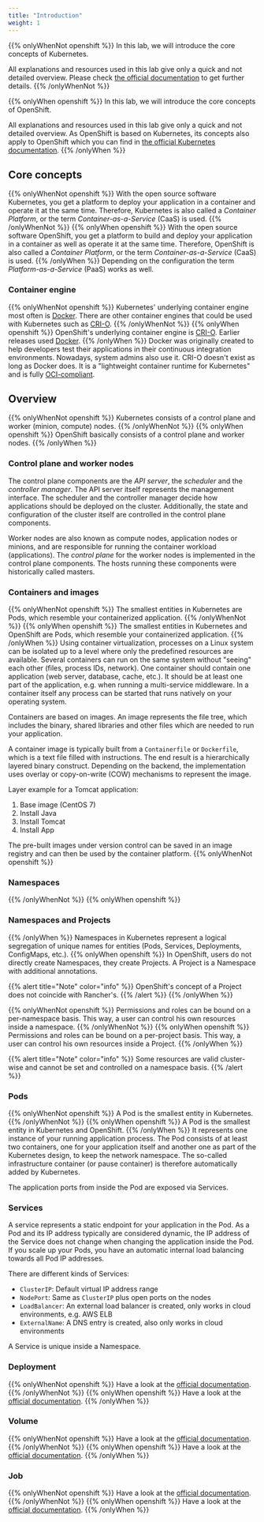 ```yaml
---
title: "Introduction"
weight: 1
---
```


{{% onlyWhenNot openshift %}}
In this lab, we will introduce the core concepts of Kubernetes.

All explanations and resources used in this lab give only a quick and not detailed overview. Please check [the official documentation](https://kubernetes.io/docs/concepts/) to get further details.
{{% /onlyWhenNot %}}

{{% onlyWhen openshift %}}
In this lab, we will introduce the core concepts of OpenShift.

All explanations and resources used in this lab give only a quick and not detailed overview.
As OpenShift is based on Kubernetes, its concepts also apply to OpenShift which you can find in [the official Kubernetes documentation](https://kubernetes.io/docs/concepts/).
{{% /onlyWhen %}}

## Core concepts

{{% onlyWhenNot openshift %}}
With the open source software Kubernetes, you get a platform to deploy your application in a container and operate it at the same time.
Therefore, Kubernetes is also called a _Container Platform_, or the term _Container-as-a-Service_ (CaaS) is used.
{{% /onlyWhenNot %}}
{{% onlyWhen openshift %}}
With the open source software OpenShift, you get a platform to build and deploy your application in a container as well as operate it at the same time.
Therefore, OpenShift is also called a _Container Platform_, or the term _Container-as-a-Service_ (CaaS) is used.
{{% /onlyWhen %}}
Depending on the configuration the term _Platform-as-a-Service_ (PaaS) works as well.

### Container engine

{{% onlyWhenNot openshift %}}
Kubernetes' underlying container engine most often is [Docker](https://www.docker.com/). There are other container engines that could be used with Kubernetes such as [CRI-O](https://cri-o.io/).
{{% /onlyWhenNot %}}
{{% onlyWhen openshift %}}
OpenShift's underlying container engine is [CRI-O](https://cri-o.io/). Earlier releases used [Docker](https://www.docker.com/).
{{% /onlyWhen %}}
Docker was originally created to help developers test their applications in their continuous integration environments. Nowadays, system admins also use it.
CRI-O doesn't exist as long as Docker does. It is a "lightweight container runtime for Kubernetes" and is fully [OCI-compliant](https://github.com/opencontainers/runtime-spec).

## Overview

{{% onlyWhenNot openshift %}}
Kubernetes consists of a control plane and worker (minion, compute) nodes.
{{% /onlyWhenNot %}}
{{% onlyWhen openshift %}}
OpenShift basically consists of a control plane and worker nodes.
{{% /onlyWhen %}}

### Control plane and worker nodes

The control plane components are the _API server_, the _scheduler_ and the _controller manager_.
The API server itself represents the management interface.
The scheduler and the controller manager decide how applications should be deployed on the cluster. Additionally, the state and configuration of the cluster itself are controlled in the control plane components.

Worker nodes are also known as compute nodes, application nodes or minions, and are responsible for running the container workload (applications).
The _control plane_ for the worker nodes is implemented in the control plane components. The hosts running these components were historically called masters.

### Containers and images

{{% onlyWhenNot openshift %}}
The smallest entities in Kubernetes are Pods, which resemble your containerized application.
{{% /onlyWhenNot %}}
{{% onlyWhen openshift %}}
The smallest entities in Kubernetes and OpenShift are Pods, which resemble your containerized application.
{{% /onlyWhen %}}
Using container virtualization, processes on a Linux system can be isolated up to a level where only the predefined resources are available.
Several containers can run on the same system without "seeing" each other (files, process IDs, network).
One container should contain one application (web server, database, cache, etc.).
It should be at least one part of the application, e.g. when running a multi-service middleware.
In a container itself any process can be started that runs natively on your operating system.

Containers are based on images.
An image represents the file tree, which includes the binary, shared libraries and other files which are needed to run your application.

A container image is typically built from a `Containerfile` or `Dockerfile`, which is a text file filled with instructions.
The end result is a hierarchically layered binary construct.
Depending on the backend, the implementation uses overlay or copy-on-write (COW) mechanisms to represent the image.

Layer example for a Tomcat application:

1. Base image (CentOS 7)
1. Install Java
1. Install Tomcat
1. Install App

The pre-built images under version control can be saved in an image registry and can then be used by the container platform.
{{% onlyWhenNot openshift %}}

### Namespaces

{{% /onlyWhenNot %}}
{{% onlyWhen openshift %}}

### Namespaces and Projects

{{% /onlyWhen %}}
Namespaces in Kubernetes represent a logical segregation of unique names for entities (Pods, Services, Deployments, ConfigMaps, etc.).
{{% onlyWhen openshift %}}
In OpenShift, users do not directly create Namespaces, they create Projects. A Project is a Namespace with additional annotations.

{{% alert title="Note" color="info" %}}
OpenShift's concept of a Project does not coincide with Rancher's.
{{% /alert %}}
{{% /onlyWhen %}}

{{% onlyWhenNot openshift %}}
Permissions and roles can be bound on a per-namespace basis. This way, a user can control his own resources inside a namespace.
{{% /onlyWhenNot %}}
{{% onlyWhen openshift %}}
Permissions and roles can be bound on a per-project basis. This way, a user can control his own resources inside a Project.
{{% /onlyWhen %}}

{{% alert title="Note" color="info" %}}
Some resources are valid cluster-wise and cannot be set and controlled on a namespace basis.
{{% /alert %}}

### Pods

{{% onlyWhenNot openshift %}}
A Pod is the smallest entity in Kubernetes.
{{% /onlyWhenNot %}}
{{% onlyWhen openshift %}}
A Pod is the smallest entity in Kubernetes and OpenShift.
{{% /onlyWhen %}}
It represents one instance of your running application process.
The Pod consists of at least two containers, one for your application itself and another one as part of the Kubernetes design, to keep the network namespace.
The so-called infrastructure container (or pause container) is therefore automatically added by Kubernetes.

The application ports from inside the Pod are exposed via Services.

### Services

A service represents a static endpoint for your application in the Pod. As a Pod and its IP address typically are considered dynamic, the IP address of the Service does not change when changing the application inside the Pod. If you scale up your Pods, you have an automatic internal load balancing towards all Pod IP addresses.

There are different kinds of Services:

- `ClusterIP`: Default virtual IP address range
- `NodePort`: Same as `ClusterIP` plus open ports on the nodes
- `LoadBalancer`: An external load balancer is created, only works in cloud environments, e.g. AWS ELB
- `ExternalName`: A DNS entry is created, also only works in cloud environments

A Service is unique inside a Namespace.

### Deployment

{{% onlyWhenNot openshift %}}
Have a look at the [official documentation](https://kubernetes.io/docs/concepts/workloads/controllers/deployment/).
{{% /onlyWhenNot %}}
{{% onlyWhen openshift %}}
Have a look at the [official documentation](https://docs.openshift.com/container-platform/latest/applications/deployments/what-deployments-are.html).
{{% /onlyWhen %}}

### Volume

{{% onlyWhenNot openshift %}}
Have a look at the [official documentation](https://kubernetes.io/docs/concepts/storage/volumes/).
{{% /onlyWhenNot %}}
{{% onlyWhen openshift %}}
Have a look at the [official documentation](https://docs.openshift.com/container-platform/latest/nodes/containers/nodes-containers-volumes.html).
{{% /onlyWhen %}}

### Job

{{% onlyWhenNot openshift %}}
Have a look at the [official documentation](https://kubernetes.io/docs/concepts/workloads/controllers/jobs-run-to-completion/).
{{% /onlyWhenNot %}}
{{% onlyWhen openshift %}}
Have a look at the [official documentation](https://docs.openshift.com/container-platform/latest/nodes/jobs/nodes-nodes-jobs.html).
{{% /onlyWhen %}}
